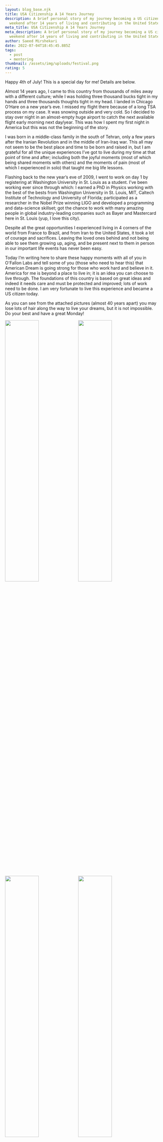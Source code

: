 ```yaml
---
layout: blog_base.njk
title: USA Citizenship A 14 Years Journey
description: A brief personal story of my journey becoming a US citizen this
  weekend after 14 years of living and contributing in the United States.
meta_title: USA Citizenship A 14 Years Journey
meta_description: A brief personal story of my journey becoming a US citizen this
  weekend after 14 years of living and contributing in the United States.
author: Saeed Mirshekari
date: 2022-07-04T18:45:45.885Z
tags:
  - post
  - mentoring
thumbnail: /assets/img/uploads/festival.png
rating: 5
---
```

Happy 4th of July! This is a special day for me! Details are below.

Almost 14 years ago, I came to this country from thousands of miles away with a different culture; while I was holding three thousand bucks tight in my hands and three thousands thoughts tight in my head. I landed in Chicago O’Hare on a new year’s eve. I missed my flight there because of a long TSA process on my case. It was snowing outside and very cold. So I decided to stay over night in an almost-empty huge airport to catch the next available flight early morning next day/year. This was how I spent my first night in America but this was not the beginning of the story.

I was born in a middle-class family in the south of Tehran, only a few years after the Iranian Revolution and in the middle of Iran-Iraq war. This all may not seem to be the best place and time to be born and raised in, but I am grateful for all the unique experiences I’ve got to live during my time at that point of time and after; including both the joyful moments (most of which being shared moments with others) and the moments of pain (most of which I experienced in solo) that taught me big life lessons.

Flashing back to the new year’s eve of 2009, I went to work on day 1 by registering at Washington University in St. Louis as a student. I’ve been working ever since through which: I earned a PhD in Physics working with the best of the bests from Washington University in St. Louis, MIT, Caltech Institute of Technology and University of Florida; participated as a researcher in the Nobel Prize winning LIGO and developed a programming and data-science skillset; got the chance to work with many amazing people in global industry-leading companies such as Bayer and Mastercard here in St. Louis (yup, I love this city).

Despite all the great opportunities I experienced living in 4 corners of the world from France to Brazil, and from Iran to the United States, it took a lot of courage and sacrifices. Leaving the loved ones behind and not being able to see them growing up, aging, and be present next to them in person in our important life events has never been easy.

Today I’m writing here to share these happy moments with all of you in O'Fallon Labs and tell some of you (those who need to hear this) that American Dream is going strong for those who work hard and believe in it. America for me is beyond a place to live in; it is an idea you can choose to live through. The foundations of this country is based on great ideas and indeed it needs care and must be protected and improved; lots of work need to be done. I am very fortunate to live this experience and became a US citizen today.

As you can see from the attached pictures (almost 40 years apart) you may lose lots of hair along the way to live your dreams, but it is not impossible. Do your best and have a great Monday!

<p float="left">
  <img src="/assets/img/uploads/1985.png" width="47%" />
  <img src="/assets/img/uploads/003.png" width="47%" /> 
  <img src="/assets/img/uploads/007.jpg" width="47%" />
  <img src="/assets/img/uploads/004.jpg" width="47%" />
  <img src="/assets/img/uploads/002.jpg" width="47%" />
</p>
